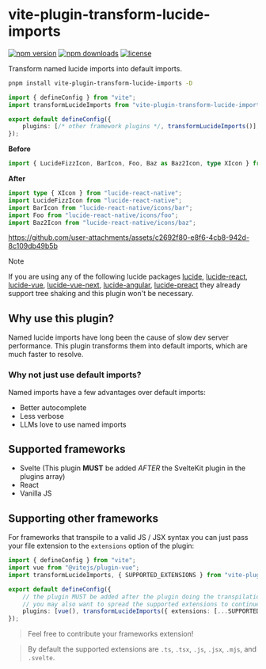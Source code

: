 # vite-plugin-transform-lucide-imports

[![npm version](https://flat.badgen.net/npm/v/vite-plugin-transform-lucide-imports?color=pink)](https://npmjs.com/package/vite-plugin-transform-lucide-imports)
[![npm downloads](https://flat.badgen.net/npm/dm/vite-plugin-transform-lucide-imports?color=pink)](https://npmjs.com/package/vite-plugin-transform-lucide-imports)
[![license](https://flat.badgen.net/github/license/ieedan/vite-plugin-transform-lucide-imports?color=pink)](https://github.com/ieedan/vite-plugin-transform-lucide-imports/blob/main/LICENSE)

Transform named lucide imports into default imports.

```sh
pnpm install vite-plugin-transform-lucide-imports -D
```

```ts
import { defineConfig } from "vite";
import transformLucideImports from "vite-plugin-transform-lucide-imports";

export default defineConfig({
	plugins: [/* other framework plugins */, transformLucideImports()],
});
```

**Before**

```ts
import { LucideFizzIcon, BarIcon, Foo, Baz as Baz2Icon, type XIcon } from "lucide-react-native";
```

**After**

```ts
import type { XIcon } from "lucide-react-native";
import LucideFizzIcon from "lucide-react-native";
import BarIcon from "lucide-react-native/icons/bar";
import Foo from "lucide-react-native/icons/foo";
import Baz2Icon from "lucide-react-native/icons/baz";
```

https://github.com/user-attachments/assets/c2692f80-e8f6-4cb8-942d-8c109db49b5b

> [!NOTE]
> If you are using any of the following lucide packages [lucide](https://npmjs.com/package/lucide), [lucide-react](https://npmjs.com/package/lucide-react), [lucide-vue](https://npmjs.com/package/lucide-vue), [lucide-vue-next](https://npmjs.com/package/lucide-vue-next), [lucide-angular](https://npmjs.com/package/lucide-angular), [lucide-preact](https://npmjs.com/package/lucide-preact) they already support tree shaking and this plugin won't be necessary.

## Why use this plugin?

Named lucide imports have long been the cause of slow dev server performance. This plugin transforms them into default imports, which are much faster to resolve.

### Why not just use default imports?

Named imports have a few advantages over default imports:

-   Better autocomplete
-   Less verbose
-   LLMs love to use named imports

## Supported frameworks

-   Svelte (This plugin **MUST** be added _AFTER_ the SvelteKit plugin in the plugins array)
-   React
-   Vanilla JS

## Supporting other frameworks

For frameworks that transpile to a valid JS / JSX syntax you can just pass your file extension to the `extensions` option of the plugin:

```ts
import { defineConfig } from "vite";
import vue from "@vitejs/plugin-vue";
import transformLucideImports, { SUPPORTED_EXTENSIONS } from "vite-plugin-transform-lucide-imports";

export default defineConfig({
	// the plugin MUST be added after the plugin doing the transpilation
	// you may also want to spread the supported extensions to continue to support other extensions
	plugins: [vue(), transformLucideImports({ extensions: [...SUPPORTED_EXTENSIONS, ".vue"] })],
});
```

> Feel free to contribute your frameworks extension!

> By default the supported extensions are `.ts`, `.tsx`, `.js`, `.jsx`, `.mjs`, and `.svelte`.
